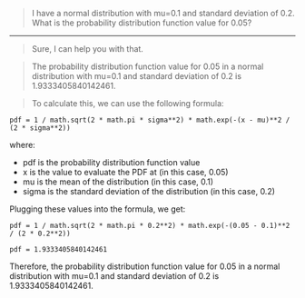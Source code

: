 > I have a normal distribution with mu=0.1 and standard deviation of 0.2. What
> is the probability distribution function value for 0.05?

---

> Sure, I can help you with that.

> The probability distribution function value for 0.05 in a normal distribution
> with mu=0.1 and standard deviation of 0.2 is 1.9333405840142461.

> To calculate this, we can use the following formula:

```
pdf = 1 / math.sqrt(2 * math.pi * sigma**2) * math.exp(-(x - mu)**2 / (2 * sigma**2))
```

where:

- pdf is the probability distribution function value
- x is the value to evaluate the PDF at (in this case, 0.05)
- mu is the mean of the distribution (in this case, 0.1)
- sigma is the standard deviation of the distribution (in this case, 0.2)

Plugging these values into the formula, we get:

```
pdf = 1 / math.sqrt(2 * math.pi * 0.2**2) * math.exp(-(0.05 - 0.1)**2 / (2 * 0.2**2))
```

```
pdf = 1.9333405840142461
```

Therefore, the probability distribution function value for 0.05 in a normal
distribution with mu=0.1 and standard deviation of 0.2 is 1.9333405840142461.